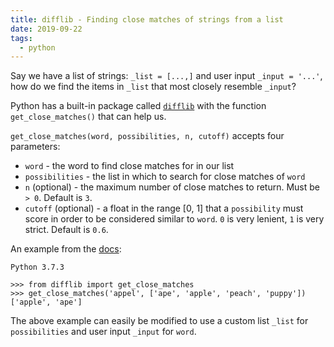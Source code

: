 ```yaml
---
title: difflib - Finding close matches of strings from a list
date: 2019-09-22
tags:
  - python
---
```


Say we have a list of strings: `_list = [...,]` and user input `_input = '...'`, how do we find the items in `_list` that most closely resemble `_input`?

Python has a built-in package called <a href="https://docs.python.org/2/library/difflib.html" target="_blank">`difflib`</a> with the function `get_close_matches()` that can help us.

<!--more-->

`get_close_matches(word, possibilities, n, cutoff)` accepts four parameters:
* `word` - the word to find close matches for in our list
* `possibilities` - the list in which to search for close matches of `word`
* `n` (optional) - the maximum number of close matches to return. Must be `> 0`. Default is `3`.
* `cutoff` (optional) - a float in the range [0, 1] that a `possibility` must score in order to be considered similar to `word`. `0` is very lenient, `1` is very strict. Default is `0.6`.

An example from the <a href="https://docs.python.org/2/library/difflib.html#difflib.get_close_matches" target="_blank">docs</a>:

```
Python 3.7.3

>>> from difflib import get_close_matches
>>> get_close_matches('appel', ['ape', 'apple', 'peach', 'puppy'])
['apple', 'ape']
```

The above example can easily be modified to use a custom list `_list` for `possibilities` and user input `_input` for `word`.
